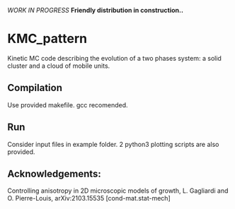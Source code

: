  *WORK IN PROGRESS* **Friendly distribution in construction..**


# KMC_pattern
Kinetic MC code describing the evolution of a two phases system: a solid cluster and a cloud of mobile units. 



## Compilation
Use provided makefile. gcc recomended.

## Run
Consider input files in example folder. 2 python3 plotting scripts are also provided.

## Acknowledgements:
Controlling anisotropy in 2D microscopic models of growth, L. Gagliardi and O. Pierre-Louis,	arXiv:2103.15535 [cond-mat.stat-mech]
